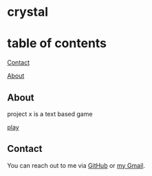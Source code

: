 # crystal

# table of contents
[Contact](#Contact)

[About](#About)


## About
project x is a text based game

[play](https://cross-sans2.github.io/project-x-game)


## Contact
You can reach out to me via [GitHub](https://github.io/cross-sans2/project-x-game) or [my Gmail](mailto:cts.contact.br@gmail.com?subject=ubuntu%20project%20x).
